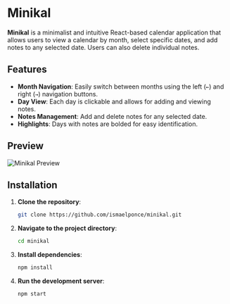 # Minikal

**Minikal** is a minimalist and intuitive React-based calendar application that allows users to view a calendar by month, select specific dates, and add notes to any selected date. Users can also delete individual notes.

## Features

- **Month Navigation**: Easily switch between months using the left (`←`) and right (`→`) navigation buttons.
- **Day View**: Each day is clickable and allows for adding and viewing notes.
- **Notes Management**: Add and delete notes for any selected date.
- **Highlights**: Days with notes are bolded for easy identification.

## Preview

![Minikal Preview](https://i.ibb.co/VNF33tQ/simple-calendar.png) 

## Installation

1. **Clone the repository**:
   ```bash
   git clone https://github.com/ismaelponce/minikal.git
   ```

2. **Navigate to the project directory**:
   ```bash
   cd minikal
   ```

3. **Install dependencies**:
   ```bash
   npm install
   ```

4. **Run the development server**:
   ```bash
   npm start
   ```
